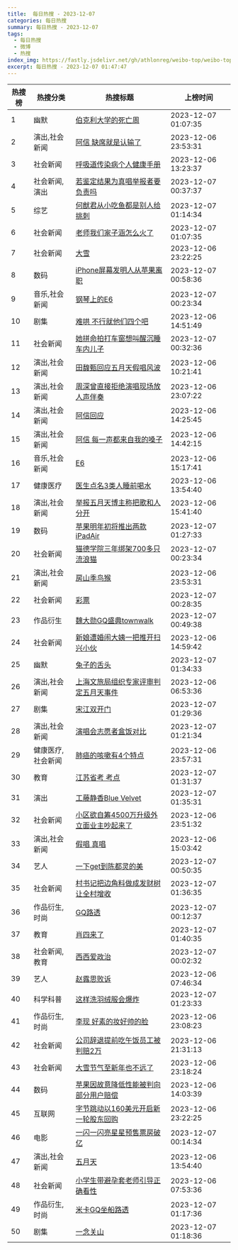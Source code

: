 ```yaml
---
title:  每日热搜 - 2023-12-07
categories: 每日热搜
summary: 每日热搜 - 2023-12-07
tags:
  - 每日热搜
  - 微博
  - 热搜
index_img: https://fastly.jsdelivr.net/gh/athlonreg/weibo-top/weibo-top.jpeg
excerpt: 每日热搜 - 2023-12-07 01:47:47
---
```


| 热搜榜 | 热搜分类 | 热搜标题 | 上榜时间 |
| --- | --- | --- | --- |
| 1 | 幽默 | [伯克利大学的死亡周](https://s.weibo.com/weibo%3Fq%3D%2523%E4%BC%AF%E5%85%8B%E5%88%A9%E5%A4%A7%E5%AD%A6%E7%9A%84%E6%AD%BB%E4%BA%A1%E5%91%A8%2523) | 2023-12-07 01:07:35 | 
| 2 | 演出,社会新闻 | [阿信 缺席就是认输了](https://s.weibo.com/weibo%3Fq%3D%2523%E9%98%BF%E4%BF%A1%20%E7%BC%BA%E5%B8%AD%E5%B0%B1%E6%98%AF%E8%AE%A4%E8%BE%93%E4%BA%86%2523) | 2023-12-06 23:53:31 | 
| 3 | 社会新闻 | [呼吸道传染病个人健康手册](https://s.weibo.com/weibo%3Fq%3D%2523%E5%91%BC%E5%90%B8%E9%81%93%E4%BC%A0%E6%9F%93%E7%97%85%E4%B8%AA%E4%BA%BA%E5%81%A5%E5%BA%B7%E6%89%8B%E5%86%8C%2523) | 2023-12-06 13:23:37 | 
| 4 | 社会新闻,演出 | [若鉴定结果为真唱举报者要负责吗](https://s.weibo.com/weibo%3Fq%3D%2523%E8%8B%A5%E9%89%B4%E5%AE%9A%E7%BB%93%E6%9E%9C%E4%B8%BA%E7%9C%9F%E5%94%B1%E4%B8%BE%E6%8A%A5%E8%80%85%E8%A6%81%E8%B4%9F%E8%B4%A3%E5%90%97%2523) | 2023-12-07 00:37:37 | 
| 5 | 综艺 | [何猷君从小吃鱼都是别人给挑刺](https://s.weibo.com/weibo%3Fq%3D%2523%E4%BD%95%E7%8C%B7%E5%90%9B%E4%BB%8E%E5%B0%8F%E5%90%83%E9%B1%BC%E9%83%BD%E6%98%AF%E5%88%AB%E4%BA%BA%E7%BB%99%E6%8C%91%E5%88%BA%2523) | 2023-12-07 01:14:34 | 
| 6 | 社会新闻 | [老师我们家子涵怎么火了](https://s.weibo.com/weibo%3Fq%3D%2523%E8%80%81%E5%B8%88%E6%88%91%E4%BB%AC%E5%AE%B6%E5%AD%90%E6%B6%B5%E6%80%8E%E4%B9%88%E7%81%AB%E4%BA%86%2523) | 2023-12-07 01:07:35 | 
| 7 | 社会新闻 | [大雪](https://s.weibo.com/weibo%3Fq%3D%2523%E5%A4%A7%E9%9B%AA%2523) | 2023-12-06 23:22:25 | 
| 8 | 数码 | [iPhone屏幕发明人从苹果离职](https://s.weibo.com/weibo%3Fq%3D%2523iPhone%E5%B1%8F%E5%B9%95%E5%8F%91%E6%98%8E%E4%BA%BA%E4%BB%8E%E8%8B%B9%E6%9E%9C%E7%A6%BB%E8%81%8C%2523) | 2023-12-07 00:58:36 | 
| 9 | 音乐,社会新闻 | [钢琴上的E6](https://s.weibo.com/weibo%3Fq%3D%2523%E9%92%A2%E7%90%B4%E4%B8%8A%E7%9A%84E6%2523) | 2023-12-07 00:23:34 | 
| 10 | 剧集 | [难哄 不行就他们四个吧](https://s.weibo.com/weibo%3Fq%3D%2523%E9%9A%BE%E5%93%84%20%E4%B8%8D%E8%A1%8C%E5%B0%B1%E4%BB%96%E4%BB%AC%E5%9B%9B%E4%B8%AA%E5%90%A7%2523) | 2023-12-06 14:51:49 | 
| 11 | 社会新闻 | [她拼命拍打车窗想叫醒沉睡车内儿子](https://s.weibo.com/weibo%3Fq%3D%2523%E5%A5%B9%E6%8B%BC%E5%91%BD%E6%8B%8D%E6%89%93%E8%BD%A6%E7%AA%97%E6%83%B3%E5%8F%AB%E9%86%92%E6%B2%89%E7%9D%A1%E8%BD%A6%E5%86%85%E5%84%BF%E5%AD%90%2523) | 2023-12-07 00:32:36 | 
| 12 | 演出,社会新闻 | [田馥甄回应五月天假唱风波](https://s.weibo.com/weibo%3Fq%3D%2523%E7%94%B0%E9%A6%A5%E7%94%84%E5%9B%9E%E5%BA%94%E4%BA%94%E6%9C%88%E5%A4%A9%E5%81%87%E5%94%B1%E9%A3%8E%E6%B3%A2%2523) | 2023-12-06 10:21:41 | 
| 13 | 演出,社会新闻 | [周深曾直接拒绝演唱现场放人声伴奏](https://s.weibo.com/weibo%3Fq%3D%2523%E5%91%A8%E6%B7%B1%E6%9B%BE%E7%9B%B4%E6%8E%A5%E6%8B%92%E7%BB%9D%E6%BC%94%E5%94%B1%E7%8E%B0%E5%9C%BA%E6%94%BE%E4%BA%BA%E5%A3%B0%E4%BC%B4%E5%A5%8F%2523) | 2023-12-06 23:07:22 | 
| 14 | 演出,社会新闻 | [阿信回应](https://s.weibo.com/weibo%3Fq%3D%2523%E9%98%BF%E4%BF%A1%E5%9B%9E%E5%BA%94%2523) | 2023-12-06 14:25:45 | 
| 15 | 演出,社会新闻 | [阿信 每一声都来自我的嗓子](https://s.weibo.com/weibo%3Fq%3D%2523%E9%98%BF%E4%BF%A1%20%E6%AF%8F%E4%B8%80%E5%A3%B0%E9%83%BD%E6%9D%A5%E8%87%AA%E6%88%91%E7%9A%84%E5%97%93%E5%AD%90%2523) | 2023-12-06 14:42:15 | 
| 16 | 音乐,社会新闻 | [E6](https://s.weibo.com/weibo%3Fq%3D%2523E6%2523) | 2023-12-06 15:17:41 | 
| 17 | 健康医疗 | [医生点名3类人睡前喝水](https://s.weibo.com/weibo%3Fq%3D%2523%E5%8C%BB%E7%94%9F%E7%82%B9%E5%90%8D3%E7%B1%BB%E4%BA%BA%E7%9D%A1%E5%89%8D%E5%96%9D%E6%B0%B4%2523) | 2023-12-06 13:54:40 | 
| 18 | 演出,社会新闻 | [举报五月天博主称把歌和人分开](https://s.weibo.com/weibo%3Fq%3D%2523%E4%B8%BE%E6%8A%A5%E4%BA%94%E6%9C%88%E5%A4%A9%E5%8D%9A%E4%B8%BB%E7%A7%B0%E6%8A%8A%E6%AD%8C%E5%92%8C%E4%BA%BA%E5%88%86%E5%BC%80%2523) | 2023-12-06 15:41:40 | 
| 19 | 数码 | [苹果明年初将推出两款iPadAir](https://s.weibo.com/weibo%3Fq%3D%2523%E8%8B%B9%E6%9E%9C%E6%98%8E%E5%B9%B4%E5%88%9D%E5%B0%86%E6%8E%A8%E5%87%BA%E4%B8%A4%E6%AC%BEiPadAir%2523) | 2023-12-07 01:27:33 | 
| 20 | 社会新闻 | [猫德学院三年绑架700多只流浪猫](https://s.weibo.com/weibo%3Fq%3D%2523%E7%8C%AB%E5%BE%B7%E5%AD%A6%E9%99%A2%E4%B8%89%E5%B9%B4%E7%BB%91%E6%9E%B6700%E5%A4%9A%E5%8F%AA%E6%B5%81%E6%B5%AA%E7%8C%AB%2523) | 2023-12-07 00:23:34 | 
| 21 | 演出,社会新闻 | [房山季鸟猴](https://s.weibo.com/weibo%3Fq%3D%2523%E6%88%BF%E5%B1%B1%E5%AD%A3%E9%B8%9F%E7%8C%B4%2523) | 2023-12-06 23:53:31 | 
| 22 | 社会新闻 | [彩票](https://s.weibo.com/weibo%3Fq%3D%2523%E5%BD%A9%E7%A5%A8%2523) | 2023-12-07 00:28:35 | 
| 23 | 作品衍生 | [魏大勋GQ盛典townwalk](https://s.weibo.com/weibo%3Fq%3D%2523%E9%AD%8F%E5%A4%A7%E5%8B%8BGQ%E7%9B%9B%E5%85%B8townwalk%2523) | 2023-12-07 00:49:38 | 
| 24 | 社会新闻 | [新娘遭婚闹大姨一把推开扫兴小伙](https://s.weibo.com/weibo%3Fq%3D%2523%E6%96%B0%E5%A8%98%E9%81%AD%E5%A9%9A%E9%97%B9%E5%A4%A7%E5%A7%A8%E4%B8%80%E6%8A%8A%E6%8E%A8%E5%BC%80%E6%89%AB%E5%85%B4%E5%B0%8F%E4%BC%99%2523) | 2023-12-06 14:59:42 | 
| 25 | 幽默 | [兔子的舌头](https://s.weibo.com/weibo%3Fq%3D%2523%E5%85%94%E5%AD%90%E7%9A%84%E8%88%8C%E5%A4%B4%2523) | 2023-12-07 01:34:33 | 
| 26 | 演出,社会新闻 | [上海文旅局组织专家评审判定五月天事件](https://s.weibo.com/weibo%3Fq%3D%2523%E4%B8%8A%E6%B5%B7%E6%96%87%E6%97%85%E5%B1%80%E7%BB%84%E7%BB%87%E4%B8%93%E5%AE%B6%E8%AF%84%E5%AE%A1%E5%88%A4%E5%AE%9A%E4%BA%94%E6%9C%88%E5%A4%A9%E4%BA%8B%E4%BB%B6%2523) | 2023-12-06 06:53:36 | 
| 27 | 剧集 | [宋江双开门](https://s.weibo.com/weibo%3Fq%3D%2523%E5%AE%8B%E6%B1%9F%E5%8F%8C%E5%BC%80%E9%97%A8%2523) | 2023-12-07 01:29:36 | 
| 28 | 演出,社会新闻 | [演唱会志愿者盒饭对比](https://s.weibo.com/weibo%3Fq%3D%2523%E6%BC%94%E5%94%B1%E4%BC%9A%E5%BF%97%E6%84%BF%E8%80%85%E7%9B%92%E9%A5%AD%E5%AF%B9%E6%AF%94%2523) | 2023-12-07 01:21:34 | 
| 29 | 健康医疗,社会新闻 | [肺癌的咳嗽有4个特点](https://s.weibo.com/weibo%3Fq%3D%2523%E8%82%BA%E7%99%8C%E7%9A%84%E5%92%B3%E5%97%BD%E6%9C%894%E4%B8%AA%E7%89%B9%E7%82%B9%2523) | 2023-12-06 23:57:31 | 
| 30 | 教育 | [江苏省考 考点](https://s.weibo.com/weibo%3Fq%3D%2523%E6%B1%9F%E8%8B%8F%E7%9C%81%E8%80%83%20%E8%80%83%E7%82%B9%2523) | 2023-12-07 01:31:37 | 
| 31 | 演出 | [工藤静香Blue Velvet](https://s.weibo.com/weibo%3Fq%3D%2523%E5%B7%A5%E8%97%A4%E9%9D%99%E9%A6%99Blue%20Velvet%2523) | 2023-12-07 01:35:31 | 
| 32 | 社会新闻 | [小区欲自筹4500万升级外立面业主吵起来了](https://s.weibo.com/weibo%3Fq%3D%2523%E5%B0%8F%E5%8C%BA%E6%AC%B2%E8%87%AA%E7%AD%B94500%E4%B8%87%E5%8D%87%E7%BA%A7%E5%A4%96%E7%AB%8B%E9%9D%A2%E4%B8%9A%E4%B8%BB%E5%90%B5%E8%B5%B7%E6%9D%A5%E4%BA%86%2523) | 2023-12-06 23:51:32 | 
| 33 | 演出,社会新闻 | [假唱 真唱](https://s.weibo.com/weibo%3Fq%3D%2523%E5%81%87%E5%94%B1%20%E7%9C%9F%E5%94%B1%2523) | 2023-12-06 15:03:42 | 
| 34 | 艺人 | [一下get到陈都灵的美](https://s.weibo.com/weibo%3Fq%3D%2523%E4%B8%80%E4%B8%8Bget%E5%88%B0%E9%99%88%E9%83%BD%E7%81%B5%E7%9A%84%E7%BE%8E%2523) | 2023-12-07 00:50:35 | 
| 35 | 社会新闻 | [村书记把边角料做成发财树让全村增收](https://s.weibo.com/weibo%3Fq%3D%2523%E6%9D%91%E4%B9%A6%E8%AE%B0%E6%8A%8A%E8%BE%B9%E8%A7%92%E6%96%99%E5%81%9A%E6%88%90%E5%8F%91%E8%B4%A2%E6%A0%91%E8%AE%A9%E5%85%A8%E6%9D%91%E5%A2%9E%E6%94%B6%2523) | 2023-12-07 01:36:35 | 
| 36 | 作品衍生,时尚 | [GQ路透](https://s.weibo.com/weibo%3Fq%3D%2523GQ%E8%B7%AF%E9%80%8F%2523) | 2023-12-07 00:12:37 | 
| 37 | 教育 | [肖四来了](https://s.weibo.com/weibo%3Fq%3D%2523%E8%82%96%E5%9B%9B%E6%9D%A5%E4%BA%86%2523) | 2023-12-07 01:40:35 | 
| 38 | 社会新闻,教育 | [西西爱政治](https://s.weibo.com/weibo%3Fq%3D%2523%E8%A5%BF%E8%A5%BF%E7%88%B1%E6%94%BF%E6%B2%BB%2523) | 2023-12-07 00:02:32 | 
| 39 | 艺人 | [赵露思败诉](https://s.weibo.com/weibo%3Fq%3D%2523%E8%B5%B5%E9%9C%B2%E6%80%9D%E8%B4%A5%E8%AF%89%2523) | 2023-12-06 07:46:34 | 
| 40 | 科学科普 | [这样洗羽绒服会爆炸](https://s.weibo.com/weibo%3Fq%3D%2523%E8%BF%99%E6%A0%B7%E6%B4%97%E7%BE%BD%E7%BB%92%E6%9C%8D%E4%BC%9A%E7%88%86%E7%82%B8%2523) | 2023-12-07 01:23:33 | 
| 41 | 作品衍生,时尚 | [李现 好素的妆好帅的脸](https://s.weibo.com/weibo%3Fq%3D%2523%E6%9D%8E%E7%8E%B0%20%E5%A5%BD%E7%B4%A0%E7%9A%84%E5%A6%86%E5%A5%BD%E5%B8%85%E7%9A%84%E8%84%B8%2523) | 2023-12-06 23:08:23 | 
| 42 | 社会新闻 | [公司辞退提前吃午饭员工被判赔2万](https://s.weibo.com/weibo%3Fq%3D%2523%E5%85%AC%E5%8F%B8%E8%BE%9E%E9%80%80%E6%8F%90%E5%89%8D%E5%90%83%E5%8D%88%E9%A5%AD%E5%91%98%E5%B7%A5%E8%A2%AB%E5%88%A4%E8%B5%942%E4%B8%87%2523) | 2023-12-06 21:31:13 | 
| 43 | 社会新闻 | [大雪节气至新年也不远了](https://s.weibo.com/weibo%3Fq%3D%2523%E5%A4%A7%E9%9B%AA%E8%8A%82%E6%B0%94%E8%87%B3%E6%96%B0%E5%B9%B4%E4%B9%9F%E4%B8%8D%E8%BF%9C%E4%BA%86%2523) | 2023-12-06 23:18:24 | 
| 44 | 数码 | [苹果因故意降低性能被判向部分用户赔偿](https://s.weibo.com/weibo%3Fq%3D%2523%E8%8B%B9%E6%9E%9C%E5%9B%A0%E6%95%85%E6%84%8F%E9%99%8D%E4%BD%8E%E6%80%A7%E8%83%BD%E8%A2%AB%E5%88%A4%E5%90%91%E9%83%A8%E5%88%86%E7%94%A8%E6%88%B7%E8%B5%94%E5%81%BF%2523) | 2023-12-06 14:03:39 | 
| 45 | 互联网 | [字节跳动以160美元开启新一轮股东回购](https://s.weibo.com/weibo%3Fq%3D%2523%E5%AD%97%E8%8A%82%E8%B7%B3%E5%8A%A8%E4%BB%A5160%E7%BE%8E%E5%85%83%E5%BC%80%E5%90%AF%E6%96%B0%E4%B8%80%E8%BD%AE%E8%82%A1%E4%B8%9C%E5%9B%9E%E8%B4%AD%2523) | 2023-12-06 23:22:25 | 
| 46 | 电影 | [一闪一闪亮星星预售票房破亿](https://s.weibo.com/weibo%3Fq%3D%2523%E4%B8%80%E9%97%AA%E4%B8%80%E9%97%AA%E4%BA%AE%E6%98%9F%E6%98%9F%E9%A2%84%E5%94%AE%E7%A5%A8%E6%88%BF%E7%A0%B4%E4%BA%BF%2523) | 2023-12-07 00:14:34 | 
| 47 | 演出,社会新闻 | [五月天](https://s.weibo.com/weibo%3Fq%3D%2523%E4%BA%94%E6%9C%88%E5%A4%A9%2523) | 2023-12-06 13:54:40 | 
| 48 | 社会新闻 | [小学生带避孕套老师引导正确看性](https://s.weibo.com/weibo%3Fq%3D%2523%E5%B0%8F%E5%AD%A6%E7%94%9F%E5%B8%A6%E9%81%BF%E5%AD%95%E5%A5%97%E8%80%81%E5%B8%88%E5%BC%95%E5%AF%BC%E6%AD%A3%E7%A1%AE%E7%9C%8B%E6%80%A7%2523) | 2023-12-06 07:53:36 | 
| 49 | 作品衍生,时尚 | [米卡GQ坐船路透](https://s.weibo.com/weibo%3Fq%3D%2523%E7%B1%B3%E5%8D%A1GQ%E5%9D%90%E8%88%B9%E8%B7%AF%E9%80%8F%2523) | 2023-12-07 01:17:36 | 
| 50 | 剧集 | [一念关山](https://s.weibo.com/weibo%3Fq%3D%2523%E4%B8%80%E5%BF%B5%E5%85%B3%E5%B1%B1%2523) | 2023-12-07 01:18:36 | 
